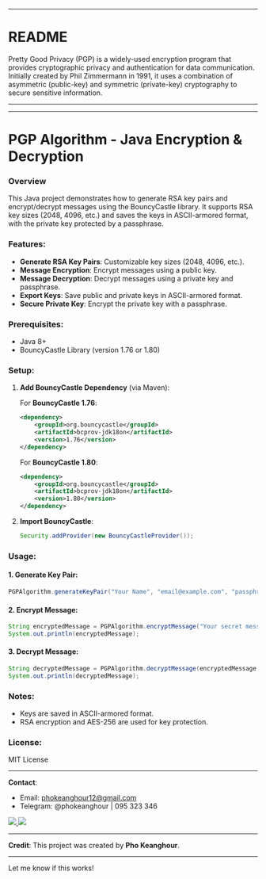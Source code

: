 
---

# README

Pretty Good Privacy (PGP) is a widely-used encryption program that provides cryptographic privacy and authentication for data communication. Initially created by Phil Zimmermann in 1991, it uses a combination of asymmetric (public-key) and symmetric (private-key) cryptography to secure sensitive information.

---

---

# PGP Algorithm - Java Encryption & Decryption

### Overview
This Java project demonstrates how to generate RSA key pairs and encrypt/decrypt messages using the BouncyCastle library. It supports RSA key sizes (2048, 4096, etc.) and saves the keys in ASCII-armored format, with the private key protected by a passphrase.

### Features:
- **Generate RSA Key Pairs**: Customizable key sizes (2048, 4096, etc.).
- **Message Encryption**: Encrypt messages using a public key.
- **Message Decryption**: Decrypt messages using a private key and passphrase.
- **Export Keys**: Save public and private keys in ASCII-armored format.
- **Secure Private Key**: Encrypt the private key with a passphrase.

### Prerequisites:
- Java 8+
- BouncyCastle Library (version 1.76 or 1.80)

### Setup:
1. **Add BouncyCastle Dependency** (via Maven):
   
   For **BouncyCastle 1.76**:
   ```xml
   <dependency>
       <groupId>org.bouncycastle</groupId>
       <artifactId>bcprov-jdk18on</artifactId>
       <version>1.76</version>
   </dependency>
   ```

   For **BouncyCastle 1.80**:
   ```xml
   <dependency>
       <groupId>org.bouncycastle</groupId>
       <artifactId>bcprov-jdk18on</artifactId>
       <version>1.80</version>
   </dependency>
   ```

2. **Import BouncyCastle**:
   ```java
   Security.addProvider(new BouncyCastleProvider());
   ```

### Usage:

#### 1. Generate Key Pair:
```java
PGPAlgorithm.generateKeyPair("Your Name", "email@example.com", "passphrase", "publicKey.asc", "privateKey.asc", 2048);
```

#### 2. Encrypt Message:
```java
String encryptedMessage = PGPAlgorithm.encryptMessage("Your secret message", "publicKey.asc");
System.out.println(encryptedMessage);
```

#### 3. Decrypt Message:
```java
String decryptedMessage = PGPAlgorithm.decryptMessage(encryptedMessage, "privateKey.asc", "passphrase");
System.out.println(decryptedMessage);
```

### Notes:
- Keys are saved in ASCII-armored format.
- RSA encryption and AES-256 are used for key protection.

### License:
MIT License

---

**Contact**:
- Email: phokeanghour12@gmail.com
- Telegram: @phokeanghour | 095 323 346


<a href="https://t.me/phokeanghour" target="_blank" rel="noreferrer">
    <img src="https://www.vectorlogo.zone/logos/telegram/telegram-ar21.svg" />
  </a>

<a href="https://www.linkedin.com/in/pho-keanghour-27133b21b/" target="_blank" rel="noreferrer">
    <img src="https://www.vectorlogo.zone/logos/linkedin/linkedin-ar21.svg" />
  </a>

---

**Credit**: This project was created by **Pho Keanghour**.

---

Let me know if this works!

